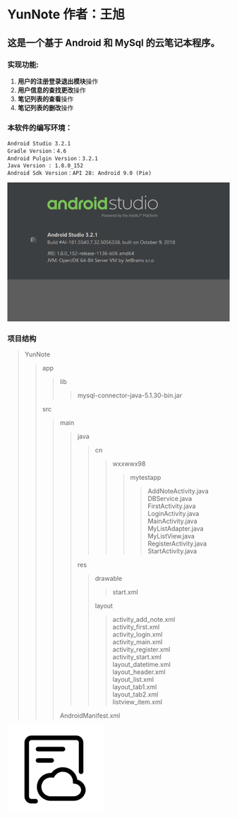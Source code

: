 # YunNote 作者：王旭

## 这是一个基于 Android 和 MySql 的云笔记本程序。


### 实现功能:   
  1. **用户的注册登录退出模块**操作
  2. **用户信息的查找更改**操作
  3. **笔记列表的查看**操作
  4. **笔记列表的删改**操作
### 本软件的编写环境：
	Android Studio 3.2.1
	Gradle Version：4.6
	Android Pulgin Version：3.2.1
	Java Version : 1.8.0_152
	Android Sdk Version：API 28: Android 9.0 (Pie)   
![请重新加载](/MdImage/ApkEnvironmentImage.png "软件图标")
### 项目结构
>YunNote   
>>app   
>>>lib   
>>>>mysql-connector-java-5.1.30-bin.jar 
>>
>>src   
>>>main   
>>>>java   
>>>>>cn 
>>>>>>wxxwwx98
>>>>>>>mytestapp
>>>>>>>>AddNoteActivity.java   
>>>>>>>>DBService.java
>>>>>>>>FirstActivity.java
>>>>>>>>LoginActivity.java
>>>>>>>>MainActivity.java
>>>>>>>>MyListAdapter.java
>>>>>>>>MyListView.java
>>>>>>>>RegisterActivity.java
>>>>>>>>StartActivity.java   
>>>>
>>>>res  
>>>>>drawable
>>>>>>start.xml
>>>>>
>>>>>layout
>>>>>>activity_add_note.xml   
>>>>>>activity_first.xml   
>>>>>>activity_login.xml   
>>>>>>activity_main.xml   
>>>>>>activity_register.xml   
>>>>>>activity_start.xml    
>>>>>>layout_datetime.xml     
>>>>>>layout_header.xml    
>>>>>>layout_list.xml   
>>>>>>layout_tab1.xml   
>>>>>>layout_tab2.xml   
>>>>>>listview_item.xml   
>>>      
>>>AndroidManifest.xml

![请重新加载](/MdImage/IconImage.png "软件图标")
